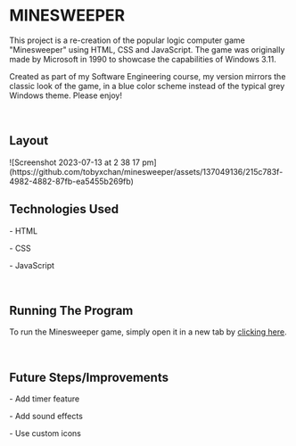 
<h1>MINESWEEPER</h1>

<p>This project is a re-creation of the popular logic computer game "Minesweeper" using HTML, CSS and JavaScript. The game was originally made by Microsoft in 1990 to showcase the capabilities of Windows 3.11.</p>

<p>Created as part of my Software Engineering course, my version mirrors the classic look of the game, in a blue color scheme instead of the typical grey Windows theme. Please enjoy!</p>
<br>

<h2>Layout</h2>
![Screenshot 2023-07-13 at 2 38 17 pm](https://github.com/tobyxchan/minesweeper/assets/137049136/215c783f-4982-4882-87fb-ea5455b269fb)

<br>
<h2>Technologies Used</h2>
<p>- HTML</p>
<p>- CSS</p>
<p>- JavaScript</p>
<br>

<h2>Running The Program</h2>
<p>To run the Minesweeper game, simply open it in a new tab by <a href="https://tobyxchan.github.io/minesweeper/" target="_blank">clicking here</a>.</p>

<br>
<h2>Future Steps/Improvements</h2>
<p>- Add timer feature</p>
<p>- Add sound effects</p>
<p>- Use custom icons</p>
